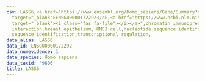 ```yaml
---
csv: LASS6,<a href="https://www.ensembl.org/Homo_sapiens/Gene/Summary?db=core;g=ENSG00000172292"
  target="_blank">ENSG00000172292</a>,<a href="https://www.ncbi.nlm.nih.gov/pubmed/22863008"
  target="_blank"><i class="fas fa-file"></i></a>",chromatin immunoprecipitation assay,direct
  interaction,breast epithelium, HME1 cell,nucleotide sequence identification,nucleotide
  sequence identification,transcriptional regulation,
data_alias: LASS6
data_id: ENSG00000172292
data_numevidence: 1
data_species: Homo sapiens
data_taxid: '9606'
title: LASS6
---
```

